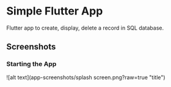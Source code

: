 # Simple Flutter App

Flutter app to create, display, delete a record in SQL database.

## Screenshots
### Starting the App
![alt text](app-screenshots/splash screen.png?raw=true "title")
